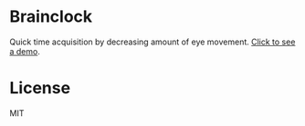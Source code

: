 # Brainclock
Quick time acquisition by decreasing amount of eye movement.
[Click to see a demo](http://punarinta.github.io/examples/brainclock/clock.html).

# License
MIT

